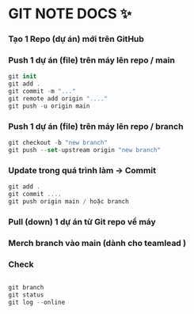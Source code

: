 # GIT NOTE DOCS ✨

### Tạo 1 Repo (dự án) mới trên GitHub 


### Push 1 dự án (file) trên máy lên repo / main 

```swift
git init
git add .
git commit -m "..."
git remote add origin "...."
git push -u origin main
````

### Push 1 dự án (file) trên máy lên repo / branch 

```swift
git checkout -b "new branch"
git push --set-upstream origin "new branch"
````

###  Update trong quá trình làm -> Commit 

```swift
git add .
git commit ....
git push origin main / hoặc branch
````

###  Pull (down) 1 dự án từ Git repo về máy 


### Merch branch vào main (dành cho teamlead )

### Check 
```swift

```

```swift
git branch
git status
git log --online
```
